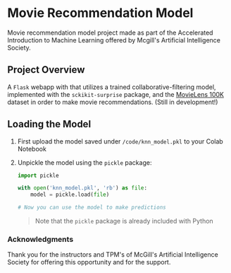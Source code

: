 # Movie Recommendation Model

Movie recommendation model project made as part of the Accelerated Introduction to Machine Learning offered by Mcgill's Artificial Intelligence Society.

## Project Overview

A `Flask` webapp with that utilizes a trained collaborative-filtering model, implemented with the `sckikit-surprise` package, and the [MovieLens 100K](https://grouplens.org/datasets/movielens/) dataset in order to make movie recommendations. (Still in development!)

## Loading the Model

1. First upload the model saved under `/code/knn_model.pkl` to your Colab Notebook

2. Unpickle the model using the `pickle` package:

   ```python
   import pickle

   with open('knn_model.pkl', 'rb') as file:
       model = pickle.load(file)

   # Now you can use the model to make predictions
   ```

   > Note that the `pickle` package is already included with Python

### Acknowledgments

Thank you for the instructors and TPM's of McGill's Artificial Intelligence Society for offering this opportunity and for the support.
